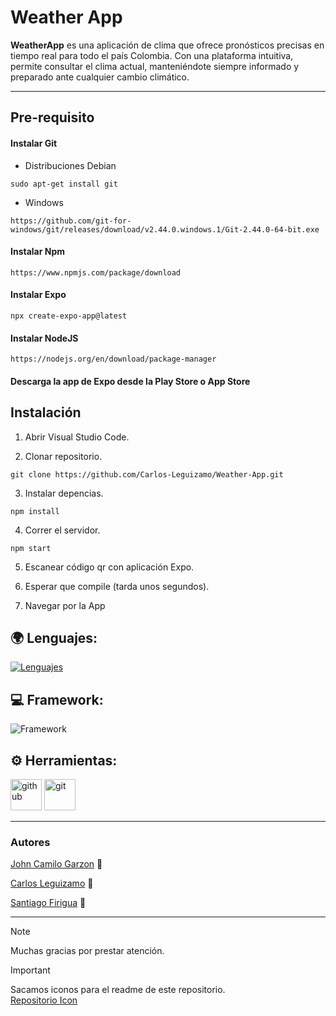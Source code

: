 # Weather App

**WeatherApp** es una aplicación de clima que ofrece pronósticos precisas en tiempo real para todo el país Colombia. Con una plataforma intuitiva, permite consultar el clima actual, manteniéndote siempre informado y preparado ante cualquier cambio climático.


---
## Pre-requisito

#### Instalar Git

+ Distribuciones Debian
~~~
sudo apt-get install git 
~~~
  
+ Windows

~~~
https://github.com/git-for-windows/git/releases/download/v2.44.0.windows.1/Git-2.44.0-64-bit.exe
~~~   

#### Instalar Npm
~~~
https://www.npmjs.com/package/download
~~~

#### Instalar Expo
~~~
npx create-expo-app@latest
~~~



#### Instalar NodeJS
~~~
https://nodejs.org/en/download/package-manager
~~~

#### Descarga la app de Expo desde la Play Store o App Store

## Instalación

1. Abrir Visual Studio Code.
   
2. Clonar repositorio.
   
~~~
git clone https://github.com/Carlos-Leguizamo/Weather-App.git
~~~

3. Instalar depencias.
   
~~~
npm install
~~~

4. Correr el servidor.
   
~~~
npm start
~~~

5. Escanear código qr con aplicación Expo.
   
6. Esperar que compile (tarda unos segundos).
   
7. Navegar por la App

## :earth_africa: Lenguajes:

[![Lenguajes](https://skillicons.dev/icons?i=js)](https://skillicons.dev)

## :computer: Framework:

![Framework](https://go-skill-icons.vercel.app/api/icons?i=expo,reactnative)

## :gear: Herramientas:

[<img alt="github" width="50px" src="https://raw.githubusercontent.com/coderjojo/coderjojo/master/img/github.svg"/>](https://github.com)
[<img alt="git" width="50px" src="https://iconape.com/wp-content/png_logo_vector/git-icon.png"/>](https://git-scm.com/)


---

### Autores

[John Camilo Garzon](https://github.com/JohnCamiloGarzonVargas) :wave:

[Carlos Leguizamo](https://github.com/Carlos-Leguizamo) :wave:

[Santiago Firigua](https://github.com/SFirigua) :wave:

---
> [!NOTE]
> Muchas gracias por prestar atención.


> [!IMPORTANT]
> Sacamos iconos para el readme de este repositorio.  
> [Repositorio Icon](https://github.com/LelouchFR/skill-icons)